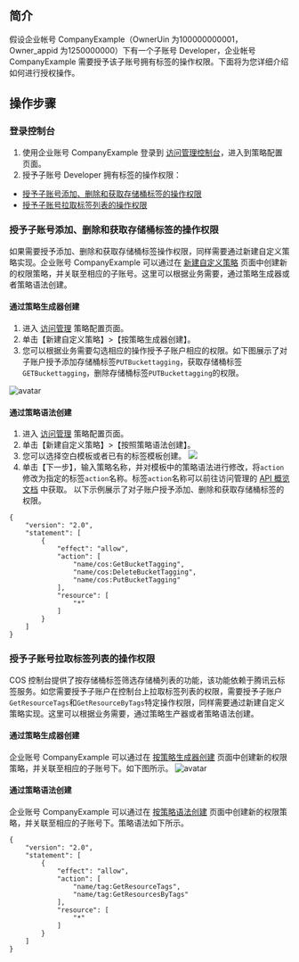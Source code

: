 ## 简介

假设企业帐号 CompanyExample（OwnerUin 为100000000001，Owner_appid 为1250000000）下有一个子账号 Developer，企业帐号 CompanyExample 需要授予该子账号拥有标签的操作权限。下面将为您详细介绍如何进行授权操作。


## 操作步骤
### 登录控制台
1. 使用企业账号 CompanyExample 登录到 [访问管理控制台](https://console.cloud.tencent.com/cam/policy)，进入到策略配置页面。
2. 授予子账号 Developer 拥有标签的操作权限：
 - [授予子账号添加、删除和获取存储桶标签的操作权限](#step1)
 - [授予子账号拉取标签列表的操作权限](#step2)

<span id="step1"></span>
### 授予子账号添加、删除和获取存储桶标签的操作权限

如果需要授予添加、删除和获取存储桶标签操作权限，同样需要通过新建自定义策略实现。企业账号 CompanyExample 可以通过在 [新建自定义策略](https://console.cloud.tencent.com/cam/policy) 页面中创建新的权限策略，并关联至相应的子账号。这里可以根据业务需要，通过策略生成器或者策略语法创建。

#### 通过策略生成器创建
1. 进入 [访问管理](https://console.cloud.tencent.com/cam/policy) 策略配置页面。
2. 单击【新建自定义策略】>【按策略生成器创建】。
3. 您可以根据业务需要勾选相应的操作授予子账户相应的权限。如下图展示了对子账户授予添加存储桶标签`PUTBuckettagging`，获取存储桶标签`GETBuckettagging`，删除存储桶标签`PUTBuckettagging`的权限。

![avatar](https://main.qcloudimg.com/raw/6d82329a6f33135f583a10a018e1e61c.png)

#### 通过策略语法创建
1. 进入 [访问管理](https://console.cloud.tencent.com/cam/policy) 策略配置页面。
2. 单击【新建自定义策略】>【按照策略语法创建】。
3. 您可以选择空白模板或者已有的标签模板创建。
![](https://main.qcloudimg.com/raw/a217975ec777820eb21480db22b19fca.png)
4. 单击【下一步】，输入策略名称，并对模板中的策略语法进行修改，将`action`修改为指定的标签`action`名称。标签`action`名称可以前往访问管理的 [API 概览文档](https://cloud.tencent.com/document/product/651/18362) 中获取。
以下示例展示了对子账户授予添加、删除和获取存储桶标签的权限。
```
{
    "version": "2.0",
    "statement": [
        {
            "effect": "allow",
            "action": [
                "name/cos:GetBucketTagging",
                "name/cos:DeleteBucketTagging",
                "name/cos:PutBucketTagging"
            ],
            "resource": [
                "*"
            ]
        }
    ]
}
```

<span id="step2"></span>
### 授予子账号拉取标签列表的操作权限
COS 控制台提供了按存储桶标签筛选存储桶列表的功能，该功能依赖于腾讯云标签服务。如您需要授予子账户在控制台上拉取标签列表的权限，需要授予子账户`GetResourceTags`和`GetResourceByTags`特定操作权限，同样需要通过新建自定义策略实现。这里可以根据业务需要，通过策略生产器或者策略语法创建。
#### 通过策略生成器创建
企业账号 CompanyExample 可以通过在 [按策略生成器创建](https://console.cloud.tencent.com/cam/policy/createV3) 页面中创建新的权限策略，并关联至相应的子账号下。如下图所示。
![avatar](https://main.qcloudimg.com/raw/c77678bb0fc531a9bd9afe85aa0b4f31.png)


#### 通过策略语法创建
企业账号 CompanyExample 可以通过在 [按策略语法创建](https://console.cloud.tencent.com/cam/policy/createV2) 页面中创建新的权限策略，并关联至相应的子账号下。策略语法如下所示。
```
{
    "version": "2.0",
    "statement": [
        {
            "effect": "allow",
            "action": [
                "name/tag:GetResourceTags",
                "name/tag:GetResourcesByTags"
            ],
            "resource": [
                "*"
            ]
        }
    ]
}
```
